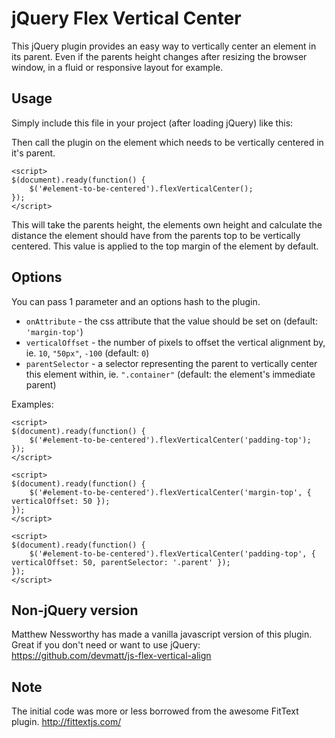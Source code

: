 jQuery Flex Vertical Center
===========================

This jQuery plugin provides an easy way to vertically center an element in its parent. Even if the parents height changes after resizing the browser window, in a fluid or responsive layout for example.


Usage
-----

Simply include this file in your project (after loading jQuery) like this:

<script defer src="js/jquery.flexverticalcenter.js"></script>

Then call the plugin on the element which needs to be vertically centered in it's parent.

	<script>
	$(document).ready(function() {
		$('#element-to-be-centered').flexVerticalCenter();
	});
	</script>

This will take the parents height, the elements own height and calculate the distance the element should have from the parents top to be vertically centered. This value is applied to the top margin of the element by default.


Options
-------

You can pass 1 parameter and an options hash to the plugin.

 - `onAttribute` - the css attribute that the value should be set on (default: `'margin-top'`)
 - `verticalOffset` - the number of pixels to offset the vertical alignment by, ie. `10`, `"50px"`, `-100` (default: `0`)
 - `parentSelector` - a selector representing the parent to vertically center this element within, ie. `".container"` (default: the element's immediate parent)

Examples:

	<script>
	$(document).ready(function() {
		$('#element-to-be-centered').flexVerticalCenter('padding-top');
	});
	</script>

	<script>
	$(document).ready(function() {
		$('#element-to-be-centered').flexVerticalCenter('margin-top', { verticalOffset: 50 });
	});
	</script>

	<script>
	$(document).ready(function() {
		$('#element-to-be-centered').flexVerticalCenter('padding-top', { verticalOffset: 50, parentSelector: '.parent' });
	});
	</script>


Non-jQuery version
------------------

Matthew Nessworthy has made a vanilla javascript version of this plugin. Great if you don't need or want to use jQuery: https://github.com/devmatt/js-flex-vertical-align


Note
----

The initial code was more or less borrowed from the awesome FitText plugin. http://fittextjs.com/
